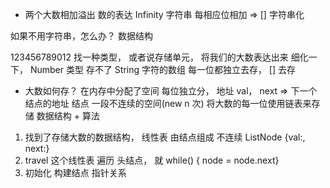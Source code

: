 - 两个大数相加溢出
    数的表达 Infinity 字符串
    每相应位相加  => []
    字符串化

如果不用字符串，怎么办？
数据结构

123456789012
找一种类型， 或者说存储单元， 将我们的大数表达出来
细化一下， Number 类型 存不了
String 字符的数组
每一位都独立去存， [] 去存

- 大数如何存？
在内存中分配了空间  每位独立分， 地址 val， next => 下一个结点的地址
结点 一段不连续的空间(new n 次) 将大数的每一位使用链表来存储
数据结构 + 算法
1. 找到了存储大数的数据结构， 线性表 由结点组成 不连续 ListNode {val:, next:}
2. travel 这个线性表 遍历 头结点， 就 while() { node = node.next}
3. 初始化 构建结点 指针关系

